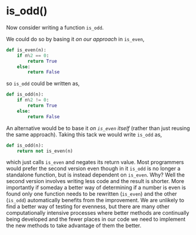 # is_odd()

Now consider writing a function `is_odd`.

We could do so by basing it *on our approach* in `is_even`,

```python
def is_even(n):
    if n%2 == 0:
        return True
    else:
        return False
```
so `is_odd` could be written as,

```python
def is_odd(n):
    if n%2 != 0:
        return True
    else:
        return False
```
An alternative would be to base it _on `is_even` itself_ (rather than
just reusing the same approach). Taking this tack we would
write `is_odd` as,

```python
def is_odd(n):
    return not is_even(n)
```
which just calls `is_even` and negates its return value. Most
programmers would prefer the second version even though in
it `is_odd` is no longer a standalone function, but is instead dependent
on `is_even`. Why? Well the second version involves writing less code
and the result is shorter. More importantly if someday a better way of
determining if a number is even is found only one function needs to be
rewritten (`is_even`) and the other (`is_odd`) automatically benefits
from the improvement. We are unlikely to find a better way of testing
for evenness, but there are many other computationally intensive
processes where better methods are continually being developed and the
fewer places in our code we need to implement the new methods to take
advantage of them the better.
